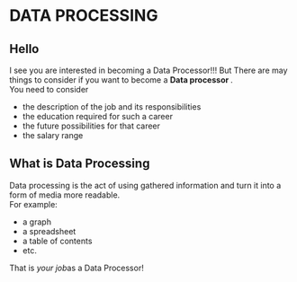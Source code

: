 <html>
  <h1>
      DATA PROCESSING
  </h1>
  <h2>
    Hello
  </h2>
  <body>
      I see you are interested in becoming a Data Processor!!!
    But There are may things to consider if you want to become a <strong>Data processor </strong>. <br>
        You need to consider
      <ul>
          <li>the description of the job and its responsibilities
          <li>the education required for such a career
          <li>the future possibilities for that career
          <li>the salary range
      </ul>
  </body>
  <h2>
    What is Data Processing
  </h2>
  <body>
     Data processing is the act of using gathered information and turn it into a form of media more readable.<br>
      For example:<br>
        <ul>
            <li>a graph
            <li>a spreadsheet
            <li>a table of contents
            <li>etc.
       </ul>
    That is <em>your job</em>as a Data Processor!<br>
</html>
